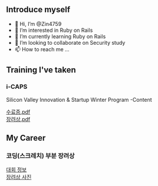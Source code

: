 ## Introduce myself
- 👋 Hi, I’m @Zin4759
- 👀 I’m interested in Ruby on Rails
- 🌱 I’m currently learning Ruby on Rails
- 💞️ I’m looking to collaborate on Security study
- 📫 How to reach me ...


## Training I've taken
### i-CAPS
 Silicon Valley Innovation & Startup Winter Program
 -Content

[수료증.pdf](https://github.com/Zin4759/Zin4759/files/11718260/default.pdf)
<br>
[장려상.pdf](https://github.com/Zin4759/Zin4759/files/11718261/4.Outstanding.pdf)

## My Career

### 코딩(스크레치) 부분 장려상
[대회 정보](https://github.com/Zin4759/Zin4759/assets/74270202/dd859952-3ae2-460c-a58e-439efcacdb78)
<br>
[장려상 사진](https://github.com/Zin4759/Zin4759/assets/74270202/183de468-5618-491b-adb8-a41380915df1)


<!---
Zin4759/Zin4759 is a ✨ special ✨ repository because its `README.md` (this file) appears on your GitHub profile.
You can click the Preview link to take a look at your changes.
--->
